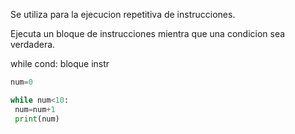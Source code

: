 Se utiliza para la ejecucion repetitiva de instrucciones.

Ejecuta un bloque de instrucciones mientra que una condicion sea verdadera.

while cond:
 bloque instr
 
```python
num=0

while num<10:
 num=num+1
 print(num)
```